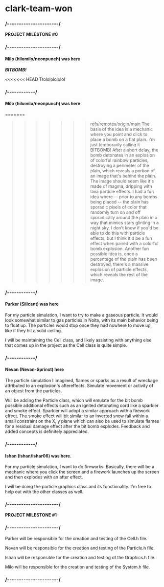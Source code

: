 # clark-team-won

### /----------------------/
**PROJECT MILESTONE #0**
### /----------------------/
#### Milo (hilomilo/neonpunch) was here

***BITBOMB!***

<<<<<<< HEAD
Trolololololol

### /------------/
#### Milo (hilomilo/neonpunch) was here
=======
>>>>>>> refs/remotes/origin/main
The basis of the idea is a mechanic where you point and click to place a bomb on a flat plain. I'm just temporarily calling it BITBOMB! After a short delay, the bomb detonates in an explosion of colorful rainbow particles, destroying a perimeter of the plain, which reveals a portion of an image that's behind the plain. The image should seem like it's made of magma, dripping with lava particle effects. I had a fun idea where -- prior to any bombs being placed -- the plain has sporadic pixels of color that randomly turn on and off sporadically around the plain in a way that mimics stars glinting in a night sky. I don't know if you'd be able to do this with particle effects, but I think it'd be a fun effect when paired with a colorful bomb explosion. Another fun possible idea is, once a percentage of the plain has been destroyed, there's a massive explosion of particle effects, which reveals the rest of the image.
### /------------/
#### Parker (Silicant) was here
For my particle simulation, I want to try to make a gaseous particle. It would look somewhat similar to gas particles in Noita, with its main behavior being to float up. The particles would stop once they had nowhere to move up, like if they hit a solid ceiling.

I will be maintaining the Cell class, and likely assisting with anything else that comes up in the project as the Cell class is quite simple. 
### /------------/
#### Nevan (Nevan-Sprinxt) here
The particle simulation I imagined, flames or sparks as a result of wreckage attributed to an explosion's aftereffects. Simulate movement or activity of an objest from the particles.

Will be adding the Particle class, which will emulate for the bit bomb possible additional effects such as an ignited detonating cord like a sparkler and smoke effect. Sparkler will adopt a similar approach with a firework effect. The smoke effect will bit similar to an inverted snow fall within a small constraint on the X, y plane which can also be used to simulate flames for a residual damage effect after the bit bomb explodes. Feedback and added concepts is definitely appreciated.
### /------------/
#### Ishan (Ishan/ishar06) was here. 
For my particle simulation, I want to do fireworks. Basically, there will be a mechanic where you click the screen and a firework launches up the screen and then explodes with an after effect. 

I will be doing the particle graphics class and its functionality. I'm free to help out with the other classes as well. 
### /----------------------/
**PROJECT MILESTONE #1**
### /----------------------/

Parker will be responsible for the creation and testing of the Cell.h file.

Nevan will be responsible for the creation and testing of the Particle.h file.

Ishan will be responsible for the creation and testing of the Graphics.h file.

Milo will be responsible for the creation and testing of the System.h file.

### /----------------------/
